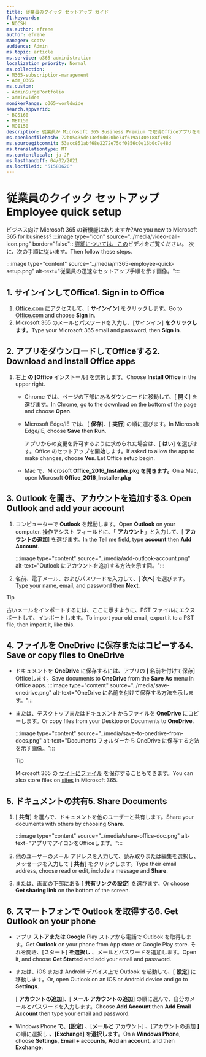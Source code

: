 ```yaml
---
title: 従業員のクイック セットアップ ガイド
f1.keywords:
- NOCSH
ms.author: efrene
author: efrene
manager: scotv
audience: Admin
ms.topic: article
ms.service: o365-administration
localization_priority: Normal
ms.collection:
- M365-subscription-management
- Adm_O365
ms.custom:
- AdminSurgePortfolio
- adminvideo
monikerRange: o365-worldwide
search.appverid:
- BCS160
- MET150
- MOE150
description: 従業員が Microsoft 365 Business Premium で取得Officeアプリをセットアップする方法について説明します。
ms.openlocfilehash: 72b05435de13ef0d020be74f619a140e188f79d8
ms.sourcegitcommit: 53acc851abf68e2272e75df0856c0e16b0c7e48d
ms.translationtype: MT
ms.contentlocale: ja-JP
ms.lasthandoff: 04/02/2021
ms.locfileid: "51580620"
---
```

# <a name="employee-quick-setup"></a><span data-ttu-id="25283-103">従業員のクイック セットアップ</span><span class="sxs-lookup"><span data-stu-id="25283-103">Employee quick setup</span></span>

<span data-ttu-id="25283-104">ビジネス向け Microsoft 365 の新機能はありますか?</span><span class="sxs-lookup"><span data-stu-id="25283-104">Are you new to Microsoft 365 for business?</span></span> :::image type="icon" source="../media/video-call-icon.png" border="false":::[詳細については、この](https://support.microsoft.com/office/d6466f0d-5d13-464a-adcb-00906ae87029)ビデオをご覧ください。 <span data-ttu-id="25283-106">次に、次の手順に従います。</span><span class="sxs-lookup"><span data-stu-id="25283-106">Then follow these steps.</span></span>

:::image type="content" source="../media/m365-employee-quick-setup.png" alt-text="従業員の迅速なセットアップ手順を示す画像。":::

## <a name="1-sign-in-to-office"></a><span data-ttu-id="25283-108">1. サインインしてOffice</span><span class="sxs-lookup"><span data-stu-id="25283-108">1. Sign in to Office</span></span>

1. <span data-ttu-id="25283-109">[Office.com](https://office.com) にアクセスして、[ **サインイン**] をクリックします。</span><span class="sxs-lookup"><span data-stu-id="25283-109">Go to [Office.com](https://office.com) and choose **Sign in**.</span></span>
1. <span data-ttu-id="25283-110">Microsoft 365 のメールとパスワードを入力し、[サインイン] **をクリックします**。</span><span class="sxs-lookup"><span data-stu-id="25283-110">Type your Microsoft 365 email and password, then **Sign in**.</span></span>

## <a name="2-download-and-install-office-apps"></a><span data-ttu-id="25283-111">2. アプリをダウンロードしてOfficeする</span><span class="sxs-lookup"><span data-stu-id="25283-111">2. Download and install Office apps</span></span>

1. <span data-ttu-id="25283-112">右上 **の [Office** インストール] を選択します。</span><span class="sxs-lookup"><span data-stu-id="25283-112">Choose **Install Office** in the upper right.</span></span>
    - <span data-ttu-id="25283-113">Chrome では、ページの下部にあるダウンロードに移動して、[ **開く**] を選びます。</span><span class="sxs-lookup"><span data-stu-id="25283-113">In Chrome, go to the download on the bottom of the page and choose **Open**.</span></span>
    - <span data-ttu-id="25283-114">Microsoft Edge/IE では、[ **保存**]、[ **実行**] の順に選びます。</span><span class="sxs-lookup"><span data-stu-id="25283-114">In Microsoft Edge/IE, choose **Save** then **Run**.</span></span>
    
        <span data-ttu-id="25283-p102">アプリからの変更を許可するように求められた場合は、[ **はい**] を選びます。Office のセットアップを開始します。</span><span class="sxs-lookup"><span data-stu-id="25283-p102">If asked to allow the app to make changes, choose **Yes**. Let Office setup begin.</span></span>
    - <span data-ttu-id="25283-117">Mac で、Microsoft **Office_2016_Installer.pkg を開きます。**</span><span class="sxs-lookup"><span data-stu-id="25283-117">On a Mac, open Microsoft **Office_2016_Installer.pkg**</span></span>

## <a name="3-open-outlook-and-add-your-account"></a><span data-ttu-id="25283-118">3. Outlook を開き、アカウントを追加する</span><span class="sxs-lookup"><span data-stu-id="25283-118">3. Open Outlook and add your account</span></span>

1. <span data-ttu-id="25283-119">コンピューターで **Outlook** を起動します。</span><span class="sxs-lookup"><span data-stu-id="25283-119">Open **Outlook** on your computer.</span></span> <span data-ttu-id="25283-120">操作アシスト フィールドに、「 **アカウント**」と入力して、[ **アカウントの追加**] を選びます。</span><span class="sxs-lookup"><span data-stu-id="25283-120">In the Tell me field, type **account** then **Add Account**.</span></span>

    :::image type="content" source="../media/add-outlook-account.png" alt-text="Outlook にアカウントを追加する方法を示す図。":::

1. <span data-ttu-id="25283-122">名前、電子メール、およびパスワードを入力して、[ **次へ**] を選びます。</span><span class="sxs-lookup"><span data-stu-id="25283-122">Type your name, email, and password then **Next**.</span></span>

> [!TIP]
> <span data-ttu-id="25283-123">古いメールをインポートするには、ここに示すように、PST ファイルにエクスポートして、インポートします。</span><span class="sxs-lookup"><span data-stu-id="25283-123">To import your old email, export it to a PST file, then import it, like this.</span></span>

## <a name="4-save-or-copy-files-to-onedrive"></a><span data-ttu-id="25283-124">4. ファイルを OneDrive に保存またはコピーする</span><span class="sxs-lookup"><span data-stu-id="25283-124">4. Save or copy files to OneDrive</span></span>

- <span data-ttu-id="25283-125">ドキュメントを **OneDrive** に保存するには、アプリの **[** 名前を付けて保存] Officeします。</span><span class="sxs-lookup"><span data-stu-id="25283-125">Save documents to **OneDrive** from the **Save As** menu in Office apps.</span></span>
    :::image type="content" source="../media/save-onedrive.png" alt-text="OneDrive に名前を付けて保存する方法を示します。":::

- <span data-ttu-id="25283-127">または、デスクトップまたはドキュメントからファイルを **OneDrive** にコピーします。</span><span class="sxs-lookup"><span data-stu-id="25283-127">Or copy files from your Desktop or Documents to **OneDrive**.</span></span>

    :::image type="content" source="../media/save-to-onedrive-from-docs.png" alt-text="Documents フォルダーから OneDrive に保存する方法を示す画像。":::

    > [!TIP]
    > <span data-ttu-id="25283-129">Microsoft 365 の [サイトにファイル](https://support.microsoft.com/office/d18d21a0-1f9f-4f6c-ac45-d52afa0a4a2e) を保存することもできます。</span><span class="sxs-lookup"><span data-stu-id="25283-129">You can also store files on [sites](https://support.microsoft.com/office/d18d21a0-1f9f-4f6c-ac45-d52afa0a4a2e) in Microsoft 365.</span></span>

## <a name="5-share-documents"></a><span data-ttu-id="25283-130">5. ドキュメントの共有</span><span class="sxs-lookup"><span data-stu-id="25283-130">5. Share Documents</span></span>

1. <span data-ttu-id="25283-131">[ **共有**] を選んで、ドキュメントを他のユーザーと共有します。</span><span class="sxs-lookup"><span data-stu-id="25283-131">Share your documents with others by choosing **Share**.</span></span>

    :::image type="content" source="../media/share-office-doc.png" alt-text="アプリでアイコンをOfficeします。":::

1. <span data-ttu-id="25283-133">他のユーザーのメール アドレスを入力して、読み取りまたは編集を選択し、メッセージを入力して [ **共有**] をクリックします。</span><span class="sxs-lookup"><span data-stu-id="25283-133">Type their email address, choose read or edit, include a message and **Share**.</span></span>
1. <span data-ttu-id="25283-134">または、画面の下部にある [ **共有リンクの設定**] を選びます。</span><span class="sxs-lookup"><span data-stu-id="25283-134">Or choose **Get sharing link** on the bottom of the screen.</span></span>

## <a name="6-get-outlook-on-your-phone"></a><span data-ttu-id="25283-135">6. スマートフォンで Outlook を取得する</span><span class="sxs-lookup"><span data-stu-id="25283-135">6. Get Outlook on your phone</span></span>

- <span data-ttu-id="25283-136">アプリ **ストアまたは Google** Play ストアから電話で Outlook を取得します。</span><span class="sxs-lookup"><span data-stu-id="25283-136">Get **Outlook** on your phone from App store or Google Play store.</span></span> <span data-ttu-id="25283-137">それを開き、[スタート] **を選択し** 、メールとパスワードを追加します。</span><span class="sxs-lookup"><span data-stu-id="25283-137">Open it, and choose **Get Started** and add your email and password.</span></span>
- <span data-ttu-id="25283-138">または、iOS または Android デバイス上で Outlook を起動して、[ **設定**] に移動します。</span><span class="sxs-lookup"><span data-stu-id="25283-138">Or, open Outlook on an iOS or Android device and go to **Settings**.</span></span>

    <span data-ttu-id="25283-139">[ **アカウントの追加**]、[ **メール アカウントの追加**] の順に選んで、自分のメールとパスワードを入力します。</span><span class="sxs-lookup"><span data-stu-id="25283-139">Choose **Add Account** then **Add Email Account** then type your email and password.</span></span>
- <span data-ttu-id="25283-140">Windows Phone **で、[設定**] 、[**メールと** アカウント] 、[アカウントの追加 **]** の順に選択し **、[Exchange] を選択します**。</span><span class="sxs-lookup"><span data-stu-id="25283-140">On a **Windows Phone**, choose **Settings**, **Email + accounts**, **Add an account**, and then **Exchange**.</span></span>